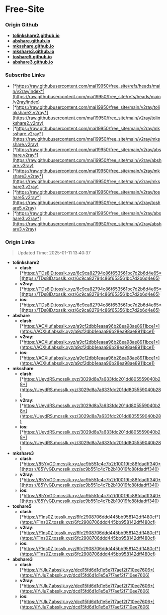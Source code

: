 # Free-Site

### Origin Github

- [**tolinkshare2.github.io**](https://github.com/tolinkshare2/tolinkshare2.github.io)
- [**abshare.github.io**](https://github.com/abshare/abshare.github.io)
- [**mksshare.github.io**](https://github.com/mksshare/mksshare.github.io)
- [**mkshare3.github.io**](https://github.com/mkshare3/mkshare3.github.io)
- [**toshare5.github.io**](https://github.com/toshare5/toshare5.github.io)
- [**abshare3.github.io**](https://github.com/abshare3/abshare3.github.io)

### Subscribe Links

- [*https://raw.githubusercontent.com/mai19950/free_site/refs/heads/main/v2ray/index*](https://raw.githubusercontent.com/mai19950/free_site/refs/heads/main/v2ray/index)
- [*https://raw.githubusercontent.com/mai19950/free_site/main/v2ray/tolinkshare2.v2ray*](https://raw.githubusercontent.com/mai19950/free_site/main/v2ray/tolinkshare2.v2ray)
- [*https://raw.githubusercontent.com/mai19950/free_site/main/v2ray/mksshare.v2ray*](https://raw.githubusercontent.com/mai19950/free_site/main/v2ray/mksshare.v2ray)
- [*https://raw.githubusercontent.com/mai19950/free_site/main/v2ray/abshare.v2ray*](https://raw.githubusercontent.com/mai19950/free_site/main/v2ray/abshare.v2ray)
- [*https://raw.githubusercontent.com/mai19950/free_site/main/v2ray/mkshare3.v2ray*](https://raw.githubusercontent.com/mai19950/free_site/main/v2ray/mkshare3.v2ray)
- [*https://raw.githubusercontent.com/mai19950/free_site/main/v2ray/toshare5.v2ray*](https://raw.githubusercontent.com/mai19950/free_site/main/v2ray/toshare5.v2ray)
- [*https://raw.githubusercontent.com/mai19950/free_site/main/v2ray/abshare3.v2ray*](https://raw.githubusercontent.com/mai19950/free_site/main/v2ray/abshare3.v2ray)

### Origin Links

> Updated Time: 2025-01-11 13:40:37

- **tolinkshare2**
  - **clash**: [*https://TDs8lD.tosslk.xyz/6c9ca82794c86f653561bc7d2b6d4e65*](https://TDs8lD.tosslk.xyz/6c9ca82794c86f653561bc7d2b6d4e65)
  - **v2ray**: [*https://TDs8lD.tosslk.xyz/6c9ca82794c86f653561bc7d2b6d4e65*](https://TDs8lD.tosslk.xyz/6c9ca82794c86f653561bc7d2b6d4e65)
  - **ios**: [*https://TDs8lD.tosslk.xyz/6c9ca82794c86f653561bc7d2b6d4e65*](https://TDs8lD.tosslk.xyz/6c9ca82794c86f653561bc7d2b6d4e65)
- **abshare**
  - **clash**: [*https://ACXluf.absslk.xyz/a9cf2dbb1eaaa96b28ea98ae8911bce1*](https://ACXluf.absslk.xyz/a9cf2dbb1eaaa96b28ea98ae8911bce1)
  - **v2ray**: [*https://ACXluf.absslk.xyz/a9cf2dbb1eaaa96b28ea98ae8911bce1*](https://ACXluf.absslk.xyz/a9cf2dbb1eaaa96b28ea98ae8911bce1)
  - **ios**: [*https://ACXluf.absslk.xyz/a9cf2dbb1eaaa96b28ea98ae8911bce1*](https://ACXluf.absslk.xyz/a9cf2dbb1eaaa96b28ea98ae8911bce1)
- **mksshare**
  - **clash**: [*https://UeydRS.mcsslk.xyz/3029d8a7a633fdc201dd805559040b28*](https://UeydRS.mcsslk.xyz/3029d8a7a633fdc201dd805559040b28)
  - **v2ray**: [*https://UeydRS.mcsslk.xyz/3029d8a7a633fdc201dd805559040b28*](https://UeydRS.mcsslk.xyz/3029d8a7a633fdc201dd805559040b28)
  - **ios**: [*https://UeydRS.mcsslk.xyz/3029d8a7a633fdc201dd805559040b28*](https://UeydRS.mcsslk.xyz/3029d8a7a633fdc201dd805559040b28)
- **mkshare3**
  - **clash**: [*https://85YvGD.mcsslk.xyz/ac9b551c4c7b2b10019fc88fdadff340*](https://85YvGD.mcsslk.xyz/ac9b551c4c7b2b10019fc88fdadff340)
  - **v2ray**: [*https://85YvGD.mcsslk.xyz/ac9b551c4c7b2b10019fc88fdadff340*](https://85YvGD.mcsslk.xyz/ac9b551c4c7b2b10019fc88fdadff340)
  - **ios**: [*https://85YvGD.mcsslk.xyz/ac9b551c4c7b2b10019fc88fdadff340*](https://85YvGD.mcsslk.xyz/ac9b551c4c7b2b10019fc88fdadff340)
- **toshare5**
  - **clash**: [*https://F1ns0Z.tosslk.xyz/6fc2908706ddd445bb958142dff480cf*](https://F1ns0Z.tosslk.xyz/6fc2908706ddd445bb958142dff480cf)
  - **v2ray**: [*https://F1ns0Z.tosslk.xyz/6fc2908706ddd445bb958142dff480cf*](https://F1ns0Z.tosslk.xyz/6fc2908706ddd445bb958142dff480cf)
  - **ios**: [*https://F1ns0Z.tosslk.xyz/6fc2908706ddd445bb958142dff480cf*](https://F1ns0Z.tosslk.xyz/6fc2908706ddd445bb958142dff480cf)
- **abshare3**
  - **clash**: [*https://lYJlu7.absslk.xyz/dcd15fd6d1d1e5e7f7aef2f710ee7606*](https://lYJlu7.absslk.xyz/dcd15fd6d1d1e5e7f7aef2f710ee7606)
  - **v2ray**: [*https://lYJlu7.absslk.xyz/dcd15fd6d1d1e5e7f7aef2f710ee7606*](https://lYJlu7.absslk.xyz/dcd15fd6d1d1e5e7f7aef2f710ee7606)
  - **ios**: [*https://lYJlu7.absslk.xyz/dcd15fd6d1d1e5e7f7aef2f710ee7606*](https://lYJlu7.absslk.xyz/dcd15fd6d1d1e5e7f7aef2f710ee7606)
